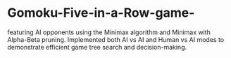 # Gomoku-Five-in-a-Row-game-
featuring AI opponents using the Minimax algorithm and Minimax with Alpha-Beta pruning. Implemented both AI vs AI and Human vs AI modes to demonstrate efficient game tree search and decision-making. 
